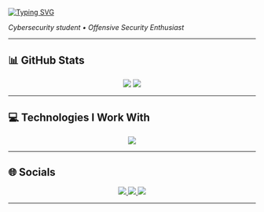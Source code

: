 [![Typing SVG](https://readme-typing-svg.demolab.com?font=Fira+Code&weight=200&size=24&pause=1000&color=81249F&center=false&vCenter=true&width=435&lines=Hello!+I'm+Kauan)](https://git.io/typing-svg)
<p><em>Cybersecurity student • Offensive Security Enthusiast</em></p>


---

<h2>📊 GitHub Stats</h2>

<div align="center">
  <img src="https://github-readme-stats.vercel.app/api?username=faylun&show_icons=true&theme=highcontrast&hide_title=true&border_radius=12" />
  <img src="https://github-readme-stats.vercel.app/api/top-langs/?username=faylun&layout=compact&theme=highcontrast&border_radius=12" />
</div>

---

<h2>💻 Technologies I Work With</h2>

<div align="center">
  <img src="https://skillicons.dev/icons?i=python,js,nodejs,php,bash,linux,html,css" />
</div>

---

<h2>🌐 Socials</h2>

<div align="center">
  <a href="https://www.linkedin.com/in/kauan-silveira-9032a826b" target="_blank">
    <img src="https://img.shields.io/badge/-LinkedIn-%230077B5?style=for-the-badge&logo=linkedin&logoColor=white"/>
  </a>
  <a href="https://www.twitter.com/kkauanzinn" target="_blank">
    <img src="https://img.shields.io/badge/Twitter-1DA1F2?style=for-the-badge&logo=twitter&logoColor=white"/>
  </a>
  <a href="https://hackerone.com/faylun?type=user" target="_blank">
    <img src="https://img.shields.io/badge/HackerOne-black?style=for-the-badge&logo=hackerone&logoColor=white"/>
  </a>
</div>

---
